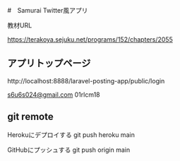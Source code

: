 #　Samurai Twitter風アプリ

教材URL

https://terakoya.sejuku.net/programs/152/chapters/2055

## アプリトップページ

http://localhost:8888/laravel-posting-app/public/login

s6u6s024@gmail.com
01rlcm18

## git remote

Herokuにデプロイする
git push heroku main

GitHubにプッシュする
git push origin main

